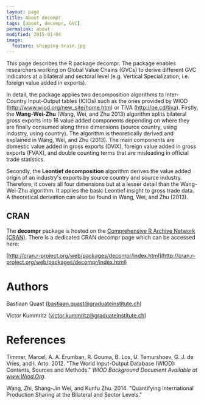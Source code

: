 ```yaml
---
layout: page
title: About decompr
tags: [about, decompr, GVC]
permalink: about
modified: 2015-01-04
image:
  feature: shipping-train.jpg
---
```


This page describes the R package decompr. The package enables researchers working on Global Value Chains (GVCs) to derive different GVC indicators at a bilateral and sectoral level (e.g. Vertical Specialization, i.e. foreign value added in exports).

In detail, the package applies two decomposition algorithms to Inter-Country Input-Output tables (ICIOs) such as the ones provided by WIOD (http://www.wiod.org/new_site/home.htm) or TiVA (http://oe.cd/tiva).
Firstly, the **Wang-Wei-Zhu** (Wang, Wei, and Zhu 2013) algorithm splits bilateral gross exports into 16 value added components depending on where they are finally consumed along three dimensions (source country, using industry, using country).
The algorithm is theoretically derived and explained in Wang, Wei, and Zhu (2013).
The main components are domestic value added in gross exports (DViX), foreign value added in gross exports (FVAX), and double counting terms that are misleading in official trade statistics.

Secondly, the **Leontief decomposition** algorithm derives the value added origin of an industry's exports by source country and source industry.
Therefore, it covers all four dimensions but at a lesser detail than the Wang-Wei-Zhu algorithm. It applies the basic Leontief insight to gross trade data.
A theoretical derivation can also be found in Wang, Wei, and Zhu (2013).

## CRAN
The **decompr** package is hosted on the [Comprehensive R Archive Network (CRAN)](http://cran.r-project.org/). There is a dedicated CRAN decompr page which can be accessed here:

[http://cran.r-project.org/web/packages/decompr/index.html](http://cran.r-project.org/web/packages/decompr/index.html)

# Authors
Bastiaan Quast (bastiaan.quast@graduateinstitute.ch)

Victor Kummritz (victor.kummritz@graduateinstitute.ch)

# References
Timmer, Marcel, A. A. Erumban, R. Gouma, B. Los, U. Temurshoev, G. J. de Vries, and I. Arto. 2012. "The World Input-Output Database (WIOD): Contents, Sources and Methods." *WIOD Background Document Available at www.Wiod.Org*.

Wang, Zhi, Shang-Jin Wei, and Kunfu Zhu. 2014. "Quantifying International Production Sharing at the Bilateral and Sector Levels."
